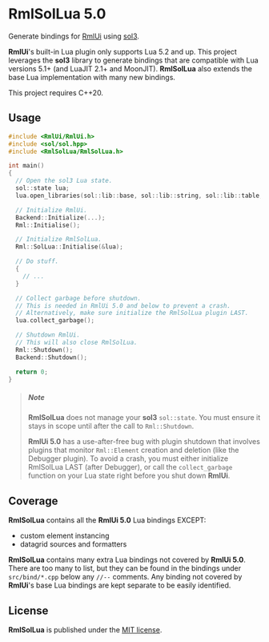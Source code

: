RmlSolLua 5.0
===================

Generate bindings for [RmlUi](https://github.com/mikke89/RmlUi) using [sol3](https://github.com/ThePhD/sol2).

**RmlUi**'s built-in Lua plugin only supports Lua 5.2 and up.  This project leverages the **sol3** library to generate bindings that are compatible with Lua versions 5.1+ (and LuaJIT 2.1+ and MoonJIT).  **RmlSolLua** also extends the base Lua implementation with many new bindings.

This project requires C++20.

## Usage

```c++
#include <RmlUi/RmlUi.h>
#include <sol/sol.hpp>
#include <RmlSolLua/RmlSolLua.h>

int main()
{
  // Open the sol3 Lua state.
  sol::state lua;
  lua.open_libraries(sol::lib::base, sol::lib::string, sol::lib::table, sol::lib::math);

  // Initialize RmlUi.
  Backend::Initialize(...);
  Rml::Initialise();

  // Initialize RmlSolLua.
  Rml::SolLua::Initialise(&lua);

  // Do stuff.
  {
    // ...
  }

  // Collect garbage before shutdown.
  // This is needed in RmlUi 5.0 and below to prevent a crash.
  // Alternatively, make sure initialize the RmlSolLua plugin LAST.
  lua.collect_garbage();

  // Shutdown RmlUi.
  // This will also close RmlSolLua.
  Rml::Shutdown();
  Backend::Shutdown();

  return 0;
}

```

> ##### Note
> **RmlSolLua** does not manage your **sol3** `sol::state`.  You must ensure it stays in scope until after the call to `Rml::Shutdown`.
>
> **RmlUi 5.0** has a use-after-free bug with plugin shutdown that involves plugins that monitor `Rml::Element` creation and deletion (like the Debugger plugin).  To avoid a crash, you must either initialize RmlSolLua LAST (after Debugger), or call the `collect_garbage` function on your Lua state right before you shut down **RmlUi**.

## Coverage

**RmlSolLua** contains all the **RmlUi 5.0** Lua bindings EXCEPT:
- custom element instancing
- datagrid sources and formatters

**RmlSolLua** contains many extra Lua bindings not covered by **RmlUi 5.0**.  There are too many to list, but they can be found in the bindings under `src/bind/*.cpp` below any `//--` comments.  Any binding not covered by **RmlUi**'s base Lua bindings are kept separate to be easily identified.

## License

**RmlSolLua** is published under the [MIT license](LICENSE).
